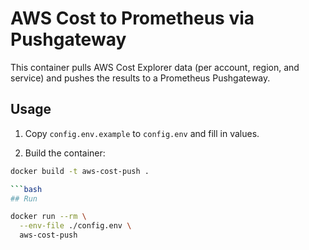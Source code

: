 # AWS Cost to Prometheus via Pushgateway

This container pulls AWS Cost Explorer data (per account, region, and service) and pushes the results to a Prometheus Pushgateway.

## Usage

1. Copy `config.env.example` to `config.env` and fill in values.

2. Build the container:

```bash
docker build -t aws-cost-push .

```bash
## Run

docker run --rm \
  --env-file ./config.env \
  aws-cost-push
